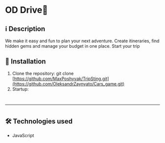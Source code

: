 # OD Drive🚗


## ℹ️ Description
We make it easy and fun to plan your next adventure. Create itineraries, find hidden gems and manage your budget in one place.
Start your trip


## 🔧 Installation
1. Clone the repository:
      git clone [https://github.com/MaxPoshyvak/TripSting.git](https://github.com/OleksandrZaynyato/Cars_game.git)
2. Startup:
    ```sh
    


---

#
## 🛠 Technologies used
- JavaScript

